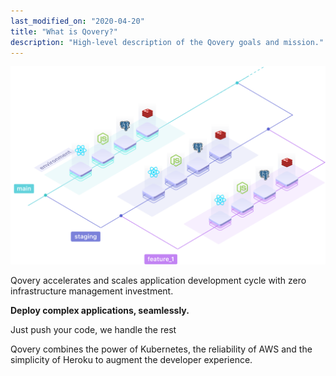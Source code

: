```yaml
---
last_modified_on: "2020-04-20"
title: "What is Qovery?"
description: "High-level description of the Qovery goals and mission."
---
```


<p align="center">
  <img src="/img/qovery_environments.svg" alt="Qovery environments" />
</p>


Qovery accelerates and scales application development cycle with zero infrastructure management investment.

**Deploy complex applications, seamlessly.**

Just push your code, we handle the rest

Qovery combines the power of Kubernetes, the reliability of AWS and the simplicity of Heroku to augment the developer experience.



